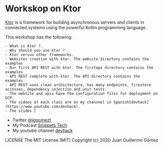 # Workskop on Ktor

[Ktor](https://ktor.io/) is a framework for building asynchronous servers and clients in connected systems using the powerful Kotlin programming language.

This workshop has the following:
    
    - What is Ktor ?.
    - Why should you use ktor ?
    - Ktor versus other frameworks.
    - Websites creation with ktor. The website directory contains the examples
    - Our first API REST with ktor. The firstapi directory contains the examples
    - API REST complete with ktor. The API directory contains the examples.
    - API REST uses clean archictecture, has many endpoints, firestore accesses, dependency injection and unit tests.
    - The website and apis have the configuration files for deployment on GCP.
    - The videos of each class are on my channnel in Spanish[devhack](https://www.youtube.com/devhack).
    - The slides [


- Twitter [@jggomezt](https://twitter.com/jggomezt)
- My Podcast [Snippets Tech](https://anchor.fm/jggomez)
- My youtube channel [devhack](https://www.youtube.com/devhack)


LICENSE
The MIT License (MIT)
Copyright (c) 2020 Juan Guillermo Gómez
